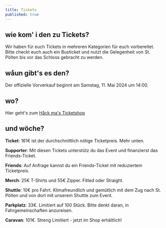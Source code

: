```yaml
---
title: Tickets
published: true
---
```


## wie kom' i den zu Tickets?
Wir haben für euch Tickets in mehreren Kategorien für euch vorbereitet. Bitte checkt euch auch ein Busticket und nutzt die Gelegenheit von St. Pölten bis vor das Schloss gebracht zu werden.

## wåun gibt's es den?
Der offizielle Vorverkauf beginnt am Samstag, 11. Mai 2024 um 14:00.

## wo?
Hier geht's zum [Håck ma's Ticketshop](https://pretix.eu/c3w/hackmas2024/)

## und wöche?

**Ticket**: 161€ ist der durchschnittlich nötige Ticketpreis. Mehr unten. 

**Supporter**: Mit diesen Tickets unterstütz du das Event und finanzierst das Friends-Ticket.

**Friends**: Auf Anfrage kannst du ein Friends-Ticket mit reduziertem Ticketpreis.

**Merch**: 25€ T-Shirts und 55€ Zipper. Fitted oder Straight.

**Shuttle**: 10€ pro Fahrt. Klimafreundlich und gemütlich mit dem Zug nach St. Pölten und von dort mit unserem Shuttle zum Event.

**Parkplatz**: 33€. Limitiert auf 100 Stück. Bitte denkt daran, in Fahrgemeinschaften anzureisen.

**Caravan**: 101€. Streng Limitiert - jetzt im Shop erhältlich!

